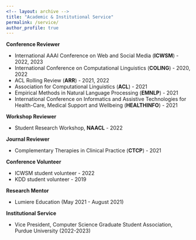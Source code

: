 ```yaml
---
<!-- layout: archive -->
title: "Academic & Institutional Service"
permalink: /service/
author_profile: true
---
```


**Conference Reviewer**
* International AAAI Conference on Web and Social Media (**ICWSM**) - 2022, 2023
* International Conference on Computational Linguistics (**COLING**) - 2020, 2022
* ACL Rolling Review (**ARR**) - 2021, 2022
* Association for Computational Linguistics (**ACL**) - 2021
* Empirical Methods in Natural Language Processing (**EMNLP**) - 2021
* International Conference on Informatics and Assistive Technologies for Health-Care, Medical Support and Wellbeing (**HEALTHINFO**) - 2021

**Workshop Reviewer**
* Student Research Workshop, **NAACL** - 2022

**Journal Reviewer**
* Complementary Therapies in Clinical Practice (**CTCP**) - 2021

**Conference Volunteer**
* ICWSM student volunteer - 2022
* KDD student volunteer - 2019

**Research Mentor**
* Lumiere Education (May 2021 - August 2021)

**Institutional Service**
* Vice President, Computer Science Graduate Student Association, Purdue University (2022-2023)

<!-- **Program Committee Member - Conference Reviewer**
* ICWSM 2022
* ACL Rolling Review (ARR) 2022
* EMNLP 2021
* ACL 2021
* HEALTHINFO 2021 
* COLING 2020

**Journal Reviewer**
* Complementary Therapies in Clinical Practice (CTCP), 2021 -->
